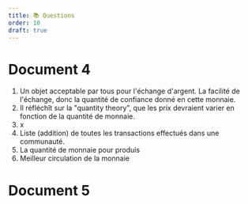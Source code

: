 ```yaml
---
title: 📚 Questions
order: 10
draft: true
---
```

# Document 4

1. Un objet acceptable par tous pour l'échange d'argent. La facilité de l'échange, donc la quantité de confiance donné en cette monnaie.
2. Il réfléchît sur la "quantity theory", que les prix devraient varier en fonction de la quantité de monnaie. 
3. x
4. Liste (addition) de toutes les transactions effectués dans une communauté. 
5. La quantité de monnaie pour produis
6. Meilleur circulation de la monnaie 

# Document 5